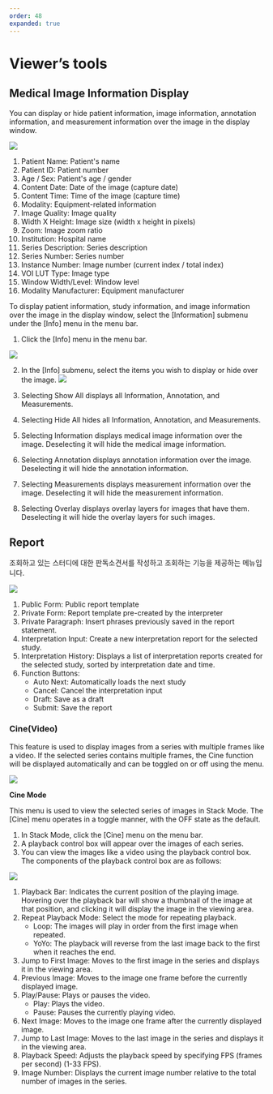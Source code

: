 ```yaml
---
order: 48
expanded: true
---
```


# Viewer’s tools

## Medical Image Information Display

You can display or hide patient information, image information, annotation information, and measurement information over the image in the display window.

![](img/dicominfo_ex.png)

1. Patient Name: Patient's name
2. Patient ID: Patient number
3. Age / Sex: Patient's age / gender
4. Content Date: Date of the image (capture date)
5. Content Time: Time of the image (capture time)
6. Modality: Equipment-related information
7. Image Quality: Image quality
8. Width X Height: Image size (width x height in pixels)
9. Zoom: Image zoom ratio
10. Institution: Hospital name
11. Series Description: Series description
12. Series Number: Series number
13. Instance Number: Image number (current index / total index)
14. VOI LUT Type: Image type
15. Window Width/Level: Window level
16. Modality Manufacturer: Equipment manufacturer



To display patient information, study information, and image information over the image in the display window, select the [Information] submenu under the [Info] menu in the menu bar.

1. Click the [Info] menu in the menu bar.

![](img/displayinfo.png)

2. In the [Info] submenu, select the items you wish to display or hide over the image.
![](img/displayinfo_ex.png)

1. Selecting Show All displays all Information, Annotation, and Measurements.
2. Selecting Hide All hides all Information, Annotation, and Measurements.
3. Selecting Information displays medical image information over the image. Deselecting it will hide the medical image information.
4. Selecting Annotation displays annotation information over the image. Deselecting it will hide the annotation information.
5. Selecting Measurements displays measurement information over the image. Deselecting it will hide the measurement information.
6. Selecting Overlay displays overlay layers for images that have them. Deselecting it will hide the overlay layers for such images.

## Report
조회하고 있는 스터디에 대한 판독소견서를 작성하고 조회하는 기능을 제공하는 메뉴입니다.

![](img/report_new.png)

1. Public Form: Public report template
2. Private Form: Report template pre-created by the interpreter
3. Private Paragraph: Insert phrases previously saved in the report statement.
4. Interpretation Input: Create a new interpretation report for the selected study.
5. Interpretation History: Displays a list of interpretation reports created for the selected study, sorted by interpretation date and time.
6. Function Buttons:
    * Auto Next: Automatically loads the next study
    * Cancel: Cancel the interpretation input
    * Draft: Save as a draft
    * Submit: Save the report

### Cine(Video)

This feature is used to display images from a series with multiple frames like a video. If the selected series contains multiple frames, the Cine function will be displayed automatically and can be toggled on or off using the menu.

![](img/cine_ex.png)


**Cine Mode**

This menu is used to view the selected series of images in Stack Mode. The [Cine] menu operates in a toggle manner, with the OFF state as the default.

1. In Stack Mode, click the [Cine] menu on the menu bar.
2. A playback control box will appear over the images of each series.
3. You can view the images like a video using the playback control box. The components of the playback control box are as follows:

![](img/playbox.png)

1. Playback Bar: Indicates the current position of the playing image. Hovering over the playback bar will show a thumbnail of the image at that position, and clicking it will display the image in the viewing area.
2. Repeat Playback Mode: Select the mode for repeating playback.
    * Loop: The images will play in order from the first image when repeated.
    * YoYo: The playback will reverse from the last image back to the first when it reaches the end.
3. Jump to First Image: Moves to the first image in the series and displays it in the viewing area.
4. Previous Image: Moves to the image one frame before the currently displayed image.
5. Play/Pause: Plays or pauses the video.
    * Play: Plays the video.
    * Pause: Pauses the currently playing video.
6. Next Image: Moves to the image one frame after the currently displayed image.
7. Jump to Last Image: Moves to the last image in the series and displays it in the viewing area.
8. Playback Speed: Adjusts the playback speed by specifying FPS (frames per second) (1-33 FPS).
9. Image Number: Displays the current image number relative to the total number of images in the series.
